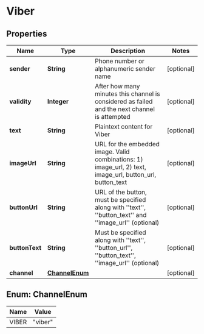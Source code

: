 
# Viber

## Properties
Name | Type | Description | Notes
------------ | ------------- | ------------- | -------------
**sender** | **String** | Phone number or alphanumeric sender name |  [optional]
**validity** | **Integer** | After how many minutes this channel is considered as failed and the next channel is attempted |  [optional]
**text** | **String** | Plaintext content for Viber |  [optional]
**imageUrl** | **String** | URL for the embedded image.    Valid combinations:    1) image_url,    2) text, image_url, button_url, button_text |  [optional]
**buttonUrl** | **String** | URL of the button, must be specified along with &#39;&#39;text&#39;&#39;, &#39;&#39;button_text&#39;&#39; and &#39;&#39;image_url&#39;&#39; (optional) |  [optional]
**buttonText** | **String** | Must be specified along with &#39;&#39;text&#39;&#39;, &#39;&#39;button_url&#39;&#39;, &#39;&#39;button_text&#39;&#39;, &#39;&#39;image_url&#39;&#39; (optional) |  [optional]
**channel** | [**ChannelEnum**](#ChannelEnum) |  |  [optional]


<a name="ChannelEnum"></a>
## Enum: ChannelEnum
Name | Value
---- | -----
VIBER | &quot;viber&quot;



